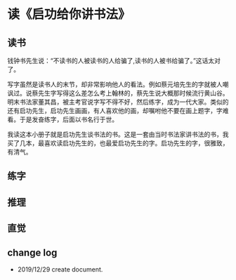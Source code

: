 # 读《启功给你讲书法》

## 读书

钱钟书先生说：“不读书的人被读书的人给骗了,读书的人被书给骗了。”这话太对了。

写字虽然是读书人的末节，却非常影响他人的看法。例如蔡元培先生的字就被人嘲讽过。说蔡先生字写得这么差怎么考上翰林的，蔡先生说大概那时候流行黄山谷。明末书法家董其昌，被主考官说字写不得不好，然后练字，成为一代大家。类似的还有启功先生，启功先生画画，有人喜欢他的画，却嘱咐他不要在画上题字，字难看。于是发奋练字，后面以书名行于世。

我读这本小册子就是启功先生谈书法的书。这是一套由当时书法家讲书法的书，我买了几本，最喜欢读启功先生的，也最爱启功先生的字。启功先生的字，很雅致，有清气。


## 练字

## 推理

## 直觉


## change log

- 2019/12/29 create document.
